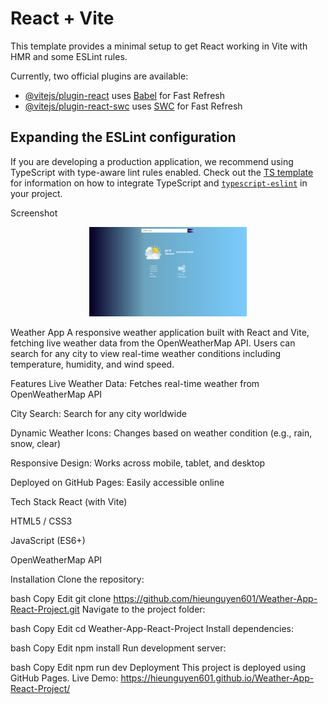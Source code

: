 # React + Vite

This template provides a minimal setup to get React working in Vite with HMR and some ESLint rules.

Currently, two official plugins are available:

- [@vitejs/plugin-react](https://github.com/vitejs/vite-plugin-react/blob/main/packages/plugin-react) uses [Babel](https://babeljs.io/) for Fast Refresh
- [@vitejs/plugin-react-swc](https://github.com/vitejs/vite-plugin-react/blob/main/packages/plugin-react-swc) uses [SWC](https://swc.rs/) for Fast Refresh

## Expanding the ESLint configuration

If you are developing a production application, we recommend using TypeScript with type-aware lint rules enabled. Check out the [TS template](https://github.com/vitejs/vite/tree/main/packages/create-vite/template-react-ts) for information on how to integrate TypeScript and [`typescript-eslint`](https://typescript-eslint.io) in your project.

Screenshot
<p align="center"> <img src="public/weatherApp.png" alt="Weather App Screenshot" width="50%"> </p>

Weather App
A responsive weather application built with React and Vite, fetching live weather data from the OpenWeatherMap API. Users can search for any city to view real-time weather conditions including temperature, humidity, and wind speed.

Features
Live Weather Data: Fetches real-time weather from OpenWeatherMap API

City Search: Search for any city worldwide

Dynamic Weather Icons: Changes based on weather condition (e.g., rain, snow, clear)

Responsive Design: Works across mobile, tablet, and desktop

Deployed on GitHub Pages: Easily accessible online

Tech Stack
React (with Vite)

HTML5 / CSS3

JavaScript (ES6+)

OpenWeatherMap API

Installation
Clone the repository:

bash
Copy
Edit
git clone https://github.com/hieunguyen601/Weather-App-React-Project.git
Navigate to the project folder:

bash
Copy
Edit
cd Weather-App-React-Project
Install dependencies:

bash
Copy
Edit
npm install
Run development server:

bash
Copy
Edit
npm run dev
Deployment
This project is deployed using GitHub Pages.
Live Demo: https://hieunguyen601.github.io/Weather-App-React-Project/

